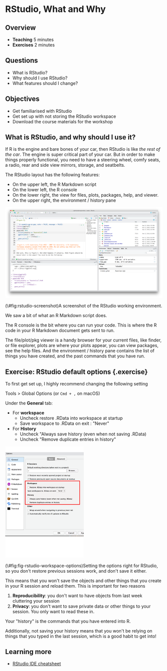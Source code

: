 # RStudio, What and Why

## Overview

* **Teaching** 5 minutes
* **Exercises** 2 minutes

## Questions

* What is RStudio?
* Why should I use RStudio?
* What features should I change?

## Objectives

* Get familiarised with RStudio
* Get set up with not storing the RStudio workspace
* Download the course materials for the workshop

## What is RStudio, and why should I use it?

If R is the engine and bare bones of your car, then RStudio is like _the rest of the car_. The engine is super critical part of your car.
But in order to make things properly functional, you need to have a steering wheel, comfy seats, a radio, rear and side view mirrors, storage, and seatbelts. 

The RStudio layout has the following features:

- On the upper left, the R Markdown script
- On the lower left, the R console
- On the lower right, the view for files, plots, packages, help, and viewer.
- On the upper right, the environment / history pane


<div class="figure">
<img src="figs/rstudio-screenshot.png" alt="A screenshot of the RStudio working environment." width="1016" />
<p class="caption">(\#fig:rstudio-screenshot)A screenshot of the RStudio working environment.</p>
</div>

We saw a bit of what an R Markdown script does.

The R console is the bit where you can run your code. This is where the R code in your R Markdown document gets sent to run. 

The file/plot/pkg viewer is a handy browser for your current files, like finder, or file explorer, plots are where your plots appear, you can view packages, see the help files.
And the environment / history pane contains the list of things you have created, and the past commands that you have run.

## Exercise: RStudio default options {.exercise}

To first get set up, I highly recommend changing the following setting

Tools > Global Options (or `Cmd + ,` on macOS)

Under the **General** tab:

- For **workspace**
    - Uncheck restore .RData into workspace at startup
    - Save workspace to .RData on exit : "Never"
- For **History**
    - Uncheck "Always save history (even when not saving .RData)
    - Uncheck "Remove duplicate entries in history"

<div class="figure">
<img src="figs/rstudio-remove-data.png" alt="Setting the options right for RStudio, so you don't restore previous sessions work, and don't save it either." width="50%" />
<p class="caption">(\#fig:fig-rstudio-workspace-options)Setting the options right for RStudio, so you don't restore previous sessions work, and don't save it either.</p>
</div>

This means that you won't save the objects and other things that you create in your R session and reload them. This is important for two reasons

1. **Reproducibility**: you don't want to have objects from last week cluttering your session
2. **Privacy**: you don't want to save private data or other things to your session. You only want to read these in.

Your "history" is the commands that you have entered into R.

Additionally, not saving your history means that you won't be relying on things that you typed in the last session, which is a good habit to get into!

## Learning more

- [RStudio IDE cheatsheet](https://github.com/rstudio/cheatsheets/raw/master/rstudio-ide.pdf)
